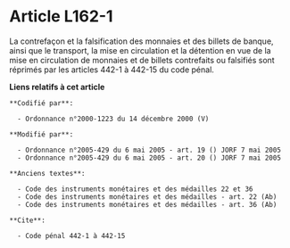 # Article L162-1

La contrefaçon et la falsification des monnaies et des billets de banque, ainsi que le transport, la mise en circulation et
la détention en vue de la mise en circulation de monnaies et de billets contrefaits ou falsifiés sont réprimés par les
articles 442-1 à 442-15 du code pénal.

**Liens relatifs à cet article**

	**Codifié par**:

	  - Ordonnance n°2000-1223 du 14 décembre 2000 (V)

	**Modifié par**:

	  - Ordonnance n°2005-429 du 6 mai 2005 - art. 19 () JORF 7 mai 2005
	  - Ordonnance n°2005-429 du 6 mai 2005 - art. 20 () JORF 7 mai 2005

	**Anciens textes**:

	  - Code des instruments monétaires et des médailles 22 et 36
	  - Code des instruments monétaires et des médailles - art. 22 (Ab)
	  - Code des instruments monétaires et des médailles - art. 36 (Ab)

	**Cite**:

	  - Code pénal 442-1 à 442-15
